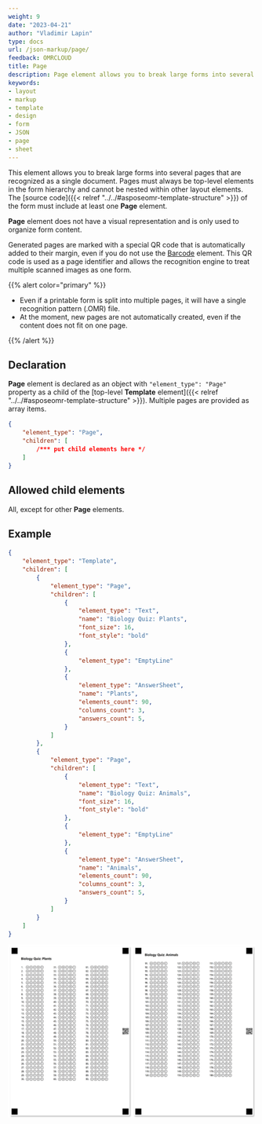 ```yaml
---
weight: 9
date: "2023-04-21"
author: "Vladimir Lapin"
type: docs
url: /json-markup/page/
feedback: OMRCLOUD
title: Page
description: Page element allows you to break large forms into several pages that are recognized as a single document.
keywords:
- layout
- markup
- template
- design
- form
- JSON
- page
- sheet
---
```


This element allows you to break large forms into several pages that are recognized as a single document. Pages must always be top-level elements in the form hierarchy and cannot be nested within other layout elements. The [source code]({{< relref "../../#asposeomr-template-structure" >}}) of the form must include at least one **Page** element.

**Page** element does not have a visual representation and is only used to organize form content.

Generated pages are marked with a special QR code that is automatically added to their margin, even if you do not use the [Barcode](/omr/json-markup/elements-barcode/) element. This QR code is used as a page identifier and allows the recognition engine to treat multiple scanned images as one form.

{{% alert color="primary" %}} 

- Even if a printable form is split into multiple pages, it will have a single recognition pattern (.OMR) file.
- At the moment, new pages are not automatically created, even if the content does not fit on one page.

{{% /alert %}}

## Declaration

**Page** element is declared as an object with `"element_type": "Page"` property as a child of the [top-level **Template** element]({{< relref "../../#asposeomr-template-structure" >}}). Multiple pages are provided as array items.

```json
{
	"element_type": "Page",
	"children": [
		/*** put child elements here */
	]
}
```

## Allowed child elements

All, except for other **Page** elements.

## **Example**

```json
{
	"element_type": "Template",
	"children": [
		{
			"element_type": "Page",
			"children": [
				{
					"element_type": "Text",
					"name": "Biology Quiz: Plants",
					"font_size": 16,
					"font_style": "bold"
				},
				{
					"element_type": "EmptyLine"
				},
				{
					"element_type": "AnswerSheet",
					"name": "Plants",
					"elements_count": 90,
					"columns_count": 3,
					"answers_count": 5,
				}
			]
		},
		{
			"element_type": "Page",
			"children": [
				{
					"element_type": "Text",
					"name": "Biology Quiz: Animals",
					"font_size": 16,
					"font_style": "bold"
				},
				{
					"element_type": "EmptyLine"
				},
				{
					"element_type": "AnswerSheet",
					"name": "Animals",
					"elements_count": 90,
					"columns_count": 3,
					"answers_count": 5,
				}
			]
		}
	]
}
```

![Multi-page form](multi-page.png)
